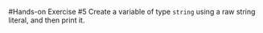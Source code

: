 #Hands-on Exercise #5
Create a variable of type `string` using a raw string literal, and then print it.